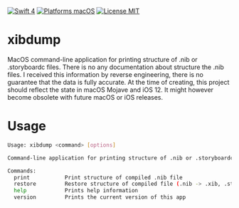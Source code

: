 [![Swift 4](https://img.shields.io/badge/Swift-4-orange.svg?style=flat)](https://swift.org)
[![Platforms macOS](https://img.shields.io/badge/Platforms-macOS%2010.10+-lightgray.svg?style=flat)](http://www.apple.com)
[![License MIT](https://img.shields.io/badge/License-MIT-lightgrey.svg?style=flat)](https://github.com/tadija/AEXML/blob/master/LICENSE)

# xibdump
MacOS command-line application for printing structure of .nib or .storyboardc files.
There is no any documentation about structure the .nib files. I received this information by reverse engineering, there is no guarantee that the data is fully accurate. At the time of creating, this project should reflect the state in macOS Mojave and iOS 12. It might however become obsolete with future macOS or iOS releases.

# Usage
```bash
Usage: xibdump <command> [options]

Command-line application for printing structure of .nib or .storyboardc files.

Commands:
  print           Print structure of compiled .nib file
  restore         Restore structure of compiled file (.nib -> .xib, .storyboardc - comming soon)
  help            Prints help information
  version         Prints the current version of this app
```
